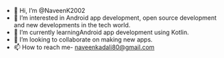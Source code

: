 - 👋 Hi, I’m @NaveenK2002
- 👀 I’m interested in Android app development, open source development and new developments in the tech world.
- 🌱 I’m currently learningAndroid app development using Kotlin.
- 💞️ I’m looking to collaborate on making new apps.
- 📫 How to reach me- naveenkadali80@gmail.com

<!---
NaveenK2002/NaveenK2002 is a ✨ special ✨ repository because its `README.md` (this file) appears on your GitHub profile.
You can click the Preview link to take a look at your changes.
--->
